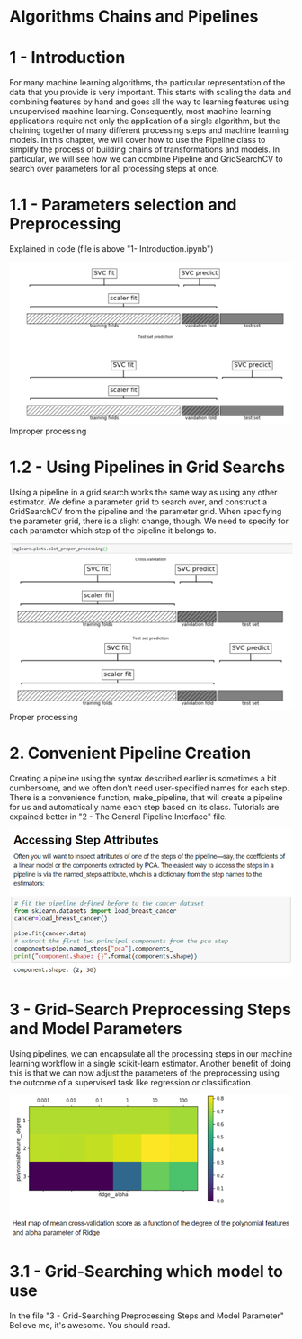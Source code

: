 # Algorithms Chains and Pipelines

# 1 - Introduction

For many machine learning algorithms, the particular representation of the data that you provide is very important. This starts with scaling the data and combining features by hand and goes all the way to learning features using unsupervised machine learning. Consequently, most machine learning applications require not only the application of a single algorithm, but the chaining together of many different processing steps and machine learning models. In this chapter, we will cover how to use the Pipeline class to simplify the process of building chains of transformations and models. In particular, we will see how we can combine Pipeline and GridSearchCV to search over parameters for all processing steps at once.

# 1.1 - Parameters selection and Preprocessing

Explained in code (file is above "1- Introduction.ipynb")

![alt text](https://github.com/paramjeet2005/Introduction-to-machine-learning-with-python/blob/master/6%20-%20Algorithms%20chains%20and%20Pipelines/images/img1.PNG)
  Improper processing
  
  # 1.2 - Using Pipelines in Grid Searchs
  
  Using a pipeline in a grid search works the same way as using any other estimator. We define a parameter grid to search over, and construct a GridSearchCV from the pipeline and the parameter grid. When specifying the parameter grid, there is a slight change, though. We need to specify for each parameter which step of the pipeline it belongs to.
  
  ![alt text](https://github.com/paramjeet2005/Introduction-to-machine-learning-with-python/blob/master/6%20-%20Algorithms%20chains%20and%20Pipelines/images/img2.PNG)
    Proper processing


# 2. Convenient Pipeline Creation

Creating a pipeline using the syntax described earlier is sometimes a bit cumbersome, and we often don’t need user-specified names for each step. There is a convenience function, make_pipeline, that will create a pipeline for us and automatically name each step based on its class.
  Tutorials are expained better in "2 - The General Pipeline Interface" file.
  
  ![alt text](https://github.com/paramjeet2005/Introduction-to-machine-learning-with-python/blob/master/6%20-%20Algorithms%20chains%20and%20Pipelines/images/img4.PNG)
  
  
 # 3 - Grid-Search Preprocessing Steps and Model Parameters
 
 Using pipelines, we can encapsulate all the processing steps in our machine learning workflow in a single scikit-learn estimator. Another benefit of doing this is that we can now adjust the parameters of the preprocessing using the outcome of a supervised task like regression or classification.
 
 ![alt text](https://github.com/paramjeet2005/Introduction-to-machine-learning-with-python/blob/master/6%20-%20Algorithms%20chains%20and%20Pipelines/images/img3.PNG)
 
 # 3.1 - Grid-Searching which model to use
 
 In the file "3 - Grid-Searching Preprocessing Steps and Model Parameter"
 Believe me, it's awesome. You should read.
